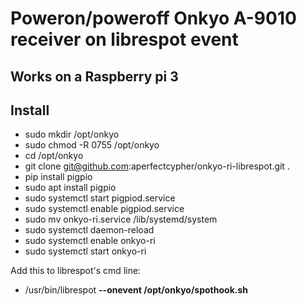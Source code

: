 # Poweron/poweroff Onkyo A-9010 receiver on librespot event
## Works on a Raspberry pi 3

## Install

 - sudo mkdir /opt/onkyo
 - sudo chmod -R 0755 /opt/onkyo
 - cd /opt/onkyo
 - git clone git@github.com:aperfectcypher/onkyo-ri-librespot.git .
 - pip install pigpio
 - sudo apt install pigpio
 - sudo systemctl start pigpiod.service
 - sudo systemctl enable pigpiod.service
 - sudo mv onkyo-ri.service /lib/systemd/system
 - sudo systemctl daemon-reload
 - sudo systemctl enable onkyo-ri
 - sudo systemctl start onkyo-ri


Add this to librespot's cmd line: 
- /usr/bin/librespot __--onevent /opt/onkyo/spothook.sh__


